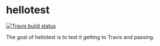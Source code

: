 
<!-- README.md is generated from README.Rmd. Please edit that file -->

# hellotest

<!-- badges: start -->

[![Travis build
status](https://travis-ci.com/crusanton/testB.svg?branch=main)](https://travis-ci.com/crusanton/testB)
<!-- badges: end -->

The goal of hellotest is to test it getting to Travis and passing.
